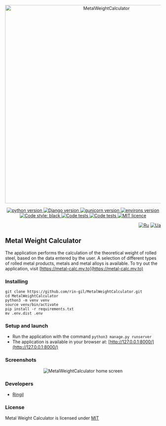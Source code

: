 <p align="center">
    <img src="https://repository-images.githubusercontent.com/558666840/d53084b5-8a5e-4b62-8263-a4b32fde99ff" alt="MetalWeightCalculator" width="640">
</p>

<p align="center">
    <a href="https://www.python.org/downloads/release/python-3110/">
        <img src="https://img.shields.io/badge/python-v3.11-informational" alt="python version">
    </a>
    <a href="https://pypi.org/project/Django/4.1.4/">
        <img src="https://img.shields.io/badge/Django-v4.1.4-informational" alt="Django version">
    </a>
    <a href="https://pypi.org/project/django-modeltranslation/0.18.7/">
        <img src="https://img.shields.io/badge/django_modeltranslation-v0.18.7-informational" alt="gunicorn version">
    </a>
    <a href="https://pypi.org/project/environs/9.5.0/">
        <img src="https://img.shields.io/badge/environs-v9.5.0-informational" alt="environs version">
    </a>
    <a href="https://github.com/psf/black">
        <img alt="Code style: black" src="https://img.shields.io/badge/code%20style-black-black.svg">
    </a>
    <a href="https://github.com/rin-gil/MetalWeightCalculator/actions/workflows/tests.yml">
        <img src="https://github.com/rin-gil/MetalWeightCalculator/actions/workflows/tests.yml/badge.svg" alt="Code tests">
    </a>
    <a href="https://github.com/rin-gil/MetalWeightCalculator/actions/workflows/codeql.yml">
        <img src="https://github.com/rin-gil/MetalWeightCalculator/actions/workflows/codeql.yml/badge.svg" alt="Code tests">
    </a>
    <a href="https://github.com/rin-gil/MetalWeightCalculator/blob/master/LICENCE">
        <img src="https://img.shields.io/badge/licence-MIT-success" alt="MIT licence">
    </a>
</p>

<p align="right">
    <a href="https://github.com/rin-gil/MetalWeightCalculator/blob/master/README.ru.md">
        <img src="https://raw.githubusercontent.com/rin-gil/rin-gil/main/assets/img/icons/flags/russia_24x24.png" alt="Ru"></a>
    <a href="https://github.com/rin-gil/MetalWeightCalculator/blob/master/README.ua.md">
        <img src="https://raw.githubusercontent.com/rin-gil/rin-gil/main/assets/img/icons/flags/ukraine_24x24.png" alt="Ua">
    </a>
</p>

## Metal Weight Calculator

The application performs the calculation of the theoretical weight of rolled steel, based on the data entered by the user. A selection of different types of rolled metal products, metals and metal alloys is available.
To try out the application, visit [https://metal-calc.my.to](https://metal-calc.my.to)

### Installing

```
git clone https://github.com/rin-gil/MetalWeightCalculator.git
cd MetalWeightCalculator
python3 -m venv venv
source venv/bin/activate
pip install -r requirements.txt
mv .env.dist .env
```

### Setup and launch

* Run the application with the command `python3 manage.py runserver`
* The application is available in your browser at: [http://127.0.0.1:8000/](http://127.0.0.1:8000/)

### Screenshots

<p align="center">
    <img src="https://raw.githubusercontent.com/rin-gil/rin-gil/main/assets/img/projects/MetalWeightCalculator/screenshot_en.png" alt="MetalWeightCalculator home screen">
</p>

### Developers

* [Ringil](https://github.com/rin-gil)

### License

Metal Weight Calculator is licensed under [MIT](https://github.com/rin-gil/MetalWeightCalculator/blob/master/LICENCE)
